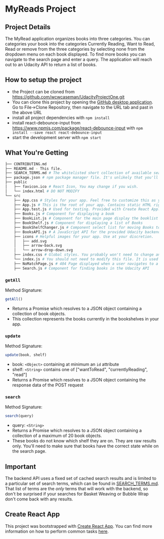 # MyReads Project

## Project Details
The MyRead application organizes books into three categories. You can categories your book into the categories Currently Reading, Want to Read, Read or remove from the three categories by selecting none from the dropdown menu on each book displayed. To find more books you can navigate to the search page and enter a query. The application will reach out to an Udacity API to return a list of books. 


## How to setup the project

* the Project can be cloned from https://github.com/wcwcaseman/UdacityProjectOne.git
* You can clone this project by opening the [GitHub desktop application](https://desktop.github.com/).
Go to File->Clone Repository, then navigate to the 
URL tab and past in the above URL
* install all project dependencies with `npm install`
* install react-debounce-input from https://www.npmjs.com/package/react-debounce-input with `npm install --save react react-debounce-input`
* start the development server with `npm start`

## What You're Getting
```bash
├── CONTRIBUTING.md
├── README.md - This file.
├── SEARCH_TERMS.md # The whitelisted short collection of available search terms for you to use with your app.
├── package.json # npm package manager file. It's unlikely that you'll need to modify this.
├── public
│   ├── favicon.ico # React Icon, You may change if you wish.
│   └── index.html # DO NOT MODIFY
└── src
    ├── App.css # Styles for your app. Feel free to customize this as you desire.
    ├── App.js # This is the root of your app. Contains static HTML right now.
    ├── App.test.js # Used for testing. Provided with Create React App. Testing is encouraged, but not required.
    ├── Books.js # Component for displaying a book
    ├── BookList.js # Component for the main page display the booklist categories
    ├── BookShelf.js # Component for displaying a list of Books
    ├── BookShelfChanger.js # Component select list for moving Books to different categories
    ├── BooksAPI.js # A JavaScript API for the provided Udacity backend. Instructions for the methods are below.
    ├── icons # Helpful images for your app. Use at your discretion.
    │   ├── add.svg
    │   ├── arrow-back.svg
    │   └── arrow-drop-down.svg
    ├── index.css # Global styles. You probably won't need to change anything here.
    └── index.js # You should not need to modify this file. It is used for DOM rendering only.
    ├── NoMatchPage.js # 404 Page displayed when a user navigates to a page that doesn't exist
    ├── Search.js # Component for finding books in the Udacity API
```


### `getAll`

Method Signature:

```js
getAll()
```

* Returns a Promise which resolves to a JSON object containing a collection of book objects.
* This collection represents the books currently in the bookshelves in your app.

### `update`

Method Signature:

```js
update(book, shelf)
```

* book: `<Object>` containing at minimum an `id` attribute
* shelf: `<String>` contains one of ["wantToRead", "currentlyReading", "read"]  
* Returns a Promise which resolves to a JSON object containing the response data of the POST request

### `search`

Method Signature:

```js
search(query)
```

* query: `<String>`
* Returns a Promise which resolves to a JSON object containing a collection of a maximum of 20 book objects.
* These books do not know which shelf they are on. They are raw results only. You'll need to make sure that books have the correct state while on the search page.

## Important
The backend API uses a fixed set of cached search results and is limited to a particular set of search terms, which can be found in [SEARCH_TERMS.md](SEARCH_TERMS.md). That list of terms are the _only_ terms that will work with the backend, so don't be surprised if your searches for Basket Weaving or Bubble Wrap don't come back with any results.

## Create React App

This project was bootstrapped with [Create React App](https://github.com/facebookincubator/create-react-app). You can find more information on how to perform common tasks [here](https://github.com/facebookincubator/create-react-app/blob/master/packages/react-scripts/template/README.md).

